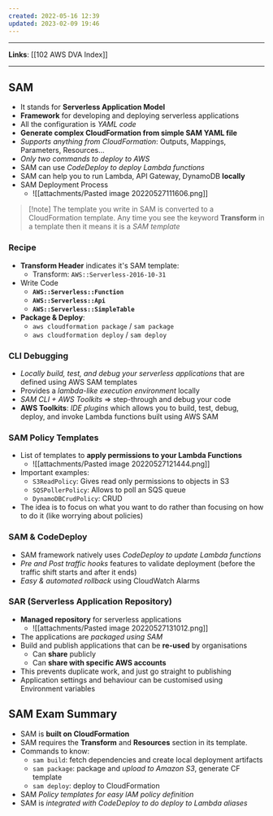 ```yaml
---
created: 2022-05-16 12:39
updated: 2023-02-09 19:46
---
```

---
**Links**: [[102 AWS DVA Index]]

---
## SAM
- It stands for **Serverless Application Model**
- **Framework** for developing and deploying serverless applications
- All the configuration is *YAML code*
- **Generate complex CloudFormation from simple SAM YAML file**
- *Supports anything from CloudFormation*: Outputs, Mappings, Parameters, Resources...
- *Only two commands to deploy to AWS*
- SAM can use *CodeDeploy to deploy Lambda functions*
- SAM can help you to run Lambda, API Gateway, DynamoDB **locally**
- SAM Deployment Process
	- ![[attachments/Pasted image 20220527111606.png]]

> [!note] The template you write in SAM is converted to a CloudFormation template. Any time you see the keyword **Transform** in a template then it means it is a *SAM template*

### Recipe
- **Transform Header** indicates it's SAM template:
	- Transform: `AWS::Serverless-2016-10-31`
- Write Code
	- **`AWS::Serverless::Function`**
	- **`AWS::Serverless::Api`**
	- **`AWS::Serverless::SimpleTable`**
- **Package & Deploy**:
	- `aws cloudformation package` / `sam package`
	- `aws cloudformation deploy` / `sam deploy`

### CLI Debugging
- *Locally build, test, and debug your serverless applications* that are defined using AWS SAM templates
- Provides a *lambda-like execution environment* locally
- *SAM CLI + AWS Toolkits* => step-through and debug your code
- **AWS Toolkits**: *IDE plugins* which allows you to build, test, debug, deploy, and invoke Lambda functions built using AWS SAM

### SAM Policy Templates
- List of templates to **apply permissions to your Lambda Functions**
	- ![[attachments/Pasted image 20220527121444.png]]
- Important examples:
	- `S3ReadPolicy`: Gives read only permissions to objects in S3
	- `SQSPollerPolicy`: Allows to poll an SQS queue
	- `DynamoDBCrudPolicy`: CRUD 
- The idea is to focus on what you want to do rather than focusing on how to do it (like worrying about policies)

### SAM & CodeDeploy
- SAM framework natively uses *CodeDeploy to update Lambda functions*
- *Pre and Post traffic hooks* features to validate deployment (before the traffic shift starts and after it ends)
- *Easy & automated rollback* using CloudWatch Alarms

### SAR (Serverless Application Repository)
- **Managed repository** for serverless applications
	- ![[attachments/Pasted image 20220527131012.png]]
- The applications are *packaged using SAM*
- Build and publish applications that can be **re-used** by organisations
	- Can **share** publicly
	- Can **share with specific AWS accounts**
- This prevents duplicate work, and just go straight to publishing
- Application settings and behaviour can be customised using Environment variables

## SAM Exam Summary
- SAM is **built on CloudFormation**
- SAM requires the **Transform** and **Resources** section in its template.
- Commands to know:
	- `sam build`: fetch dependencies and create local deployment artifacts
	- `sam package`: package and *upload to Amazon S3*, generate CF template
	- `sam deploy`: deploy to CloudFormation
- SAM *Policy templates for easy lAM policy definition*
- SAM is *integrated with CodeDeploy to do deploy to Lambda aliases*